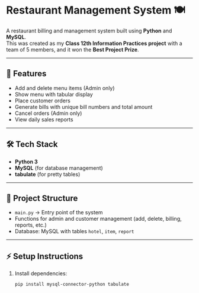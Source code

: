 # Restaurant Management System 🍽️

A restaurant billing and management system built using **Python** and **MySQL**.  
This was created as my **Class 12th Information Practices project** with a team of 5 members, and it won the **Best Project Prize**.  

---

## 🚀 Features
- Add and delete menu items (Admin only)  
- Show menu with tabular display  
- Place customer orders  
- Generate bills with unique bill numbers and total amount  
- Cancel orders (Admin only)  
- View daily sales reports  

---

## 🛠️ Tech Stack
- **Python 3**  
- **MySQL** (for database management)  
- **tabulate** (for pretty tables)  

---

## 📂 Project Structure
- `main.py` → Entry point of the system  
- Functions for admin and customer management (add, delete, billing, reports, etc.)  
- Database: MySQL with tables `hotel`, `item`, `report`  

---

## ⚡ Setup Instructions
1. Install dependencies:
   ```bash
   pip install mysql-connector-python tabulate
